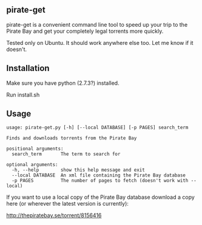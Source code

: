 pirate-get
---

pirate-get is a convenient command line tool to speed up your trip to the Pirate Bay and get your completely legal torrents more quickly.

Tested only on Ubuntu. It should work anywhere else too. Let me know if it doesn't.

Installation
---

Make sure you have python (2.7.3?) installed.

Run install.sh

Usage
---

```
usage: pirate-get.py [-h] [--local DATABASE] [-p PAGES] search_term

Finds and downloads torrents from the Pirate Bay

positional arguments:
  search_term       The term to search for

optional arguments:
  -h, --help        show this help message and exit
  --local DATABASE  An xml file containing the Pirate Bay database
  -p PAGES          The number of pages to fetch (doesn't work with --local)
```

If you want to use a local copy of the Pirate Bay database download a copy here (or wherever the latest version is currently):

http://thepiratebay.se/torrent/8156416

